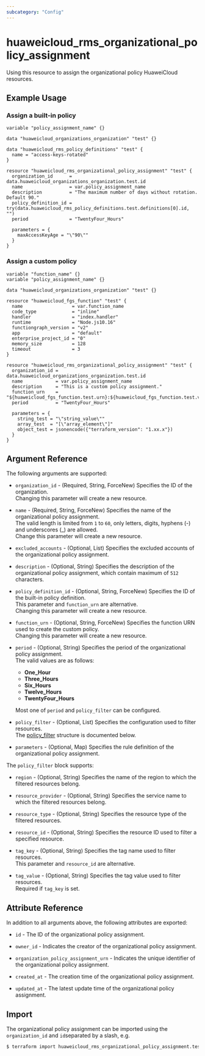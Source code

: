 ```yaml
---
subcategory: "Config"
---
```


# huaweicloud_rms_organizational_policy_assignment

Using this resource to assign the organizational policy HuaweiCloud resources.

## Example Usage

### Assign a built-in policy

```hcl
variable "policy_assignment_name" {}

data "huaweicloud_organizations_organization" "test" {}

data "huaweicloud_rms_policy_definitions" "test" {
  name = "access-keys-rotated"
}

resource "huaweicloud_rms_organizational_policy_assignment" "test" {
  organization_id      = data.huaweicloud_organizations_organization.test.id
  name                 = var.policy_assignment_name
  description          = "The maximum number of days without rotation. Default 90."
  policy_definition_id = try(data.huaweicloud_rms_policy_definitions.test.definitions[0].id, "")
  period               = "TwentyFour_Hours"

  parameters = {
    maxAccessKeyAge = "\"90\""
  }
}
```

### Assign a custom policy

```hcl
variable "function_name" {}
variable "policy_assignment_name" {}

data "huaweicloud_organizations_organization" "test" {}

resource "huaweicloud_fgs_function" "test" {
  name                  = var.function_name
  code_type             = "inline"
  handler               = "index.handler"
  runtime               = "Node.js10.16"
  functiongraph_version = "v2"
  app                   = "default"
  enterprise_project_id = "0"
  memory_size           = 128
  timeout               = 3
}

resource "huaweicloud_rms_organizational_policy_assignment" "test" {
  organization_id = data.huaweicloud_organizations_organization.test.id
  name            = var.policy_assignment_name
  description     = "This is a custom policy assignment."
  function_urn    = "${huaweicloud_fgs_function.test.urn}:${huaweicloud_fgs_function.test.version}"
  period          = "TwentyFour_Hours"

  parameters = {
    string_test = "\"string_value\""
    array_test  = "[\"array_element\"]"
    object_test = jsonencode({"terraform_version": "1.xx.x"})
  }
}
```

## Argument Reference

The following arguments are supported:

* `organization_id` - (Required, String, ForceNew) Specifies the ID of the organization.  
  Changing this parameter will create a new resource.

* `name` - (Required, String, ForceNew) Specifies the name of the organizational policy assignment.  
  The valid length is limited from `1` to `60`, only letters, digits, hyphens (-) and underscores (_) are allowed.  
  Change this parameter will create a new resource.

* `excluded_accounts` - (Optional, List) Specifies the excluded accounts of the organizational policy assignment.

* `description` - (Optional, String) Specifies the description of the organizational policy assignment,
  which contain maximum of `512` characters.

* `policy_definition_id` - (Optional, String, ForceNew) Specifies the ID of the built-in policy definition.  
  This parameter and `function_urn` are alternative.  
  Changing this parameter will create a new resource.

* `function_urn` - (Optional, String, ForceNew) Specifies the function URN used to create the custom policy.  
  Changing this parameter will create a new resource.

* `period` - (Optional, String) Specifies the period of the organizational policy assignment.  
  The valid values are as follows:
  + **One_Hour**
  + **Three_Hours**
  + **Six_Hours**
  + **Twelve_Hours**
  + **TwentyFour_Hours**

  Most one of `period` and `policy_filter` can be configured.

* `policy_filter` - (Optional, List) Specifies the configuration used to filter resources.  
  The [policy_filter](#rms_policy_filter) structure is documented below.

* `parameters` - (Optional, Map) Specifies the rule definition of the organizational policy assignment.

<a name="rms_policy_filter"></a>
The `policy_filter` block supports:

* `region` - (Optional, String) Specifies the name of the region to which the filtered resources belong.

* `resource_provider` - (Optional, String) Specifies the service name to which the filtered resources belong.

* `resource_type` - (Optional, String) Specifies the resource type of the filtered resources.

* `resource_id` - (Optional, String) Specifies the resource ID used to filter a specified resource.

* `tag_key` - (Optional, String) Specifies the tag name used to filter resources.  
  This parameter and `resource_id` are alternative.

* `tag_value` - (Optional, String) Specifies the tag value used to filter resources.  
  Required if `tag_key` is set.

## Attribute Reference

In addition to all arguments above, the following attributes are exported:

* `id` - The ID of the organizational policy assignment.

* `owner_id` - Indicates the creator of the organizational policy assignment.

* `organization_policy_assignment_urn` - Indicates the unique identifier of the organizational policy assignment.

* `created_at` - The creation time of the organizational policy assignment.

* `updated_at` - The latest update time of the organizational policy assignment.

## Import

The organizational policy assignment can be imported using the `organization_id` and `id`separated by a slash, e.g.

```bash
$ terraform import huaweicloud_rms_organizational_policy_assignment.test <organization_id>/<id>
```
